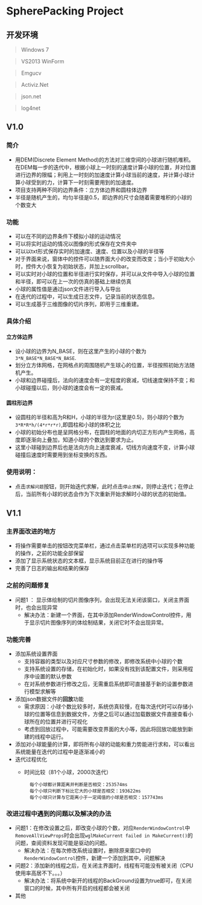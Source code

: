 # SpherePacking Project

## 开发环境
> Windows 7

> VS2013 WinForm

> Emgucv

> Activiz.Net

> json.net

> log4net

## V1.0

### 简介
* 用DEM(Discrete Element Method)的方法对三维空间的小球进行随机堆积。在DEM每一步的迭代中，根据小球上一时刻的速度计算小球的位置，并对位置进行边界的限幅；利用上一时刻的加速度计算小球当前的速度，并计算小球计算小球受到的力，计算下一时刻需要用到的加速度。
* 项目支持两种不同的边界条件：立方体边界和圆柱体边界
* 半径是随机产生的，均匀半径是0.5，即边界的尺寸会随着需要堆积的小球的个数变大
### 功能
* 可以在不同的边界条件下模拟小球的运动情况
* 可以将实时运动的情况以图像的形式保存在文件夹中
* 可以以txt形式保存实时的加速度、速度、位置以及小球的半径等
* 对于界面来说，窗体中的控件可以随界面大小的改变而改变；当小于初始大小时，控件大小恢复为初始状态，并加上scrollbar。
* 可以实时对小球的位置和半径进行实时保存，并可以从文件中导入小球的位置和半径，即可以在上一次的仿真的基础上继续仿真
* 小球的属性值是通过json文件进行导入与导出
* 在迭代的过程中，可以生成日志文件，记录当前的状态信息。
* 可以生成基于三维图像的切片序列，即用于三维重建。

### 具体介绍
#### 立方体边界
* 设小球的边界为N_BASE，则在这里产生的小球的个数为`3*N_BASE*N_BASE*N_BASE`.
* 划分立方体网格，在网格点的周围随机产生球心的位置，半径按照初始方法随机产生。
* 小球和边界碰撞后，法向的速度会有一定程度的衰减，切线速度保持不变；和小球碰撞以后，则小球的速度会有一定的衰减。


#### 圆柱形边界
* 设圆柱的半径和高为R和H，小球的半径为r(这里是0.5)，则小球的个数为`3*R*R*h/(4*r*r*r)`,即圆柱和小球的体积之比
* 小球的初始分布也是呈网格分布，在圆柱的地面的内切正方形内产生网格，高度即逐渐向上叠加，知道小球的个数达到要求为止。
* 这里小球碰到边界后也是法向方向上速度衰减，切线方向速度不变，计算小球碰撞后速度时需要用到坐标变换的东西。

### 使用说明：
* 点击`求解问题`按钮，则开始迭代求解，此时点击`停止求解`，则停止迭代；在停止后，当前所有小球的状态会作为下次重新开始求解时小球的状态的初始值。

## V1.1
### 主界面改进的地方
* 将操作需要单击的按钮改完菜单栏，通过点击菜单栏的选项可以实现多种功能的操作，之前的功能全部保留
* 添加了显示系统状态的文本框，显示系统目前正在进行的操作等
* 完善了日志的输出和结果的保存

### 之前的问题修复
* 问题1 ： 显示体绘制的切片图像序列，会出现无法关闭该窗口，关闭主界面时，也会出现异常
	* 解决办法：新建一个界面，在其中添加RenderWindowControl控件，用于显示切片图像序列的体绘制结果，关闭它时不会出现异常。

### 功能完善
* 添加系统设置界面
	* 支持容器的类型以及对应尺寸参数的修改，即修改系统中小球的个数
	* 支持系统设置的存储，在初始化时，如果没有找到该配置文件，则采用程序中设置的默认参数
	* 在对系统参数进行修改之后，无需重启系统即可直接基于新的设置参数进行模型求解等
* 添加json数据文件的**回放**功能
	* 需求原因：小球个数比较多时，系统仿真较慢，在每次迭代时可以存储小球的位置等信息到数据文件，方便之后可以通过加载数据文件直接查看小球所在的位置并进行可视化
	* 考虑到回放过程中，可能需要改变界面的大小等，因此将回放功能放到新建的线程中运行。
* 添加对小球能量的计算，即将所有小球的动能和重力势能进行求和，可以看出系统能量在迭代的过程中是逐渐减小的
* 迭代过程优化
	* 时间比较（81个小球，2000次迭代）

			每个小球都计算距离并判断是否相交：253574ms
			每个小球只判断下标比它大的小球是否相交：193622ms
			每个小球只计算与它距离小于一定阈值的小球是否相交：157743ms

### 改进过程中遇到的问题以及解决的办法
* 问题1：在修改设置之后，即改变小球的个数，对应`RenderWindowControl`中`RemoveAllViewProps`时会出现`wglMakeCurrent failed in MakeCurrent()`的问题，查阅资料发现可能是驱动的问题。
	* 解决办法：在每次修改系统设置时，删除原来窗口中的`RenderWindowControl`控件，新建一个添加到其中，问题解决
* 问题2：添加新的线程之后，在关闭主界面时，线程有可能没有被关闭（CPU使用率高居不下。。。）
	* 解决办法：将系统中新开的线程的BackGround设置为true即可，在关闭窗口的时候，其中所有开启的线程都会被关闭
* 其他
